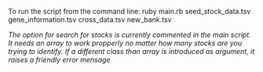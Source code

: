 To run the script from the command line:
  ruby main.rb seed_stock_data.tsv gene_information.tsv cross_data.tsv new_bank.tsv

*The option for search for stocks is currently commented in the main script. It needs an array to work propperly no matter how many stocks are you trying to identify. If a different class than array is introduced as argument, it raises a friendly error mensage*
